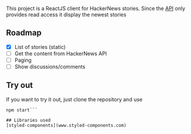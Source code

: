 This project is a ReactJS client for HackerNews stories. Since the [API](https://github.com/HackerNews/API) only provides read access
it display the newest stories

## Roadmap
* [x] List of stories (static)
* [ ] Get the content from HackerNews API
* [ ] Paging
* [ ] Show discussions/comments

## Try out 
If you want to try it out, just clone the repository and use
```npm -i
npm start```

## Libraries used
[styled-components](www.styled-components.com)